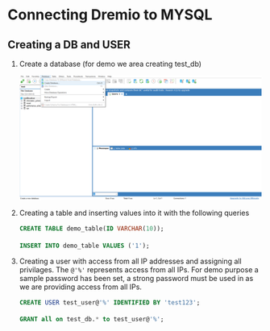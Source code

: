 # Connecting Dremio to MYSQL

## Creating a DB and USER

1. Create a database (for demo we area creating test_db)

    ![alt text](images/create-databse.png)

2. Creating a table and inserting values into it with the following queries

    ```sql
    CREATE TABLE demo_table(ID VARCHAR(10));

    INSERT INTO demo_table VALUES ('1');
    ```
3. Creating a user with access from all IP addresses and assigning all privilages. The `@'%'` represents access from all IPs. For demo purpose a sample password has been set, a strong password must be used in as we are providing access from all IPs.

    ```sql
    CREATE USER test_user@'%' IDENTIFIED BY 'test123'; 

    GRANT all on test_db.* to test_user@'%';
    ```


